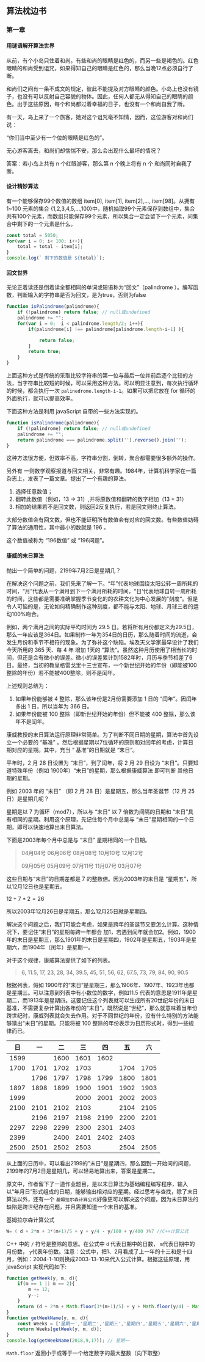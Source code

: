 ## 算法枕边书

### 第一章

#### 用谜语解开算法世界

从前，有个小岛只住着和尚。有些和尚的眼睛是红色的，而另一些是褐色的。红色眼睛的和尚受到诅咒，如果得知自己的眼睛是红色的，那么当晚12点必须自行了断。

和尚们之间有一条不成文的规定，彼此不能提及对方眼睛的颜色。小岛上也没有镜子，也没有可以反射自己容貌的物体。因此，任何人都无从得知自己的眼睛的颜色。出于这些原因，每个和尚都过着幸福的日子，也没有一个和尚自我了断。

有一天，岛上来了一个旅客，她对这个诅咒毫不知情，因而，这位游客对和尚们说：

“你们当中至少有一个位的眼睛是红色的”。

无心游客离去，和尚们却惴惴不安，那么会出现什么最坏的情况？

答案：若小岛上共有 n 个红眼游客，那么第 n 个晚上将有 n 个 和尚同时自我了断。



#### 设计精妙算法

有一个能够保存99个数值的数组 item[0], item[1], item[2],..., item[98]。从拥有1~100 元素的集合 {1,2,3,4,5,...,100}中，随机抽取99个元素保存到数组中，集合共有100个元素，而数组只能保存99个元素，所以集合一定会留下一个元素，问集合中剩下的一个元素是什么。

```javascript
const total = 5050;
for(var i = 0; i< 100; i++){
    total = total - item[i];
}
console.log(` 剩下的数值是 ${total}`);
```



#### 回文世界

无论正着读还是倒着读全都相同的单词或短语称为“回文”（palindrome ）。编写函数，判断输入的字符串是否为回文，是为true，否则为false

```javascript
function isPalindrome(palindrome){
    if (!palindrome) return false; // null或undefined
    palindrome += "";
    for(var i = 0;  i < palindrome.length/2; i++){
        if(palindrome[i] !== palindrome[palindrome.length-i-1] ){

            return false;
        }				
        return true;
    }
}
```

上面这种方式是传统的采取比较字符串的第一位与最后一位并前后逐个比较的方法，当字符串比较短的时候，可以采用这种方法。可以明显注意到，每次执行循环的时候，都会执行一次 `palinedrome.length-i-1`。如果可以把它放在 for 循环的外面执行，就可以提高效率。

下面这种方法是利用 javaScript 自带的一些方法实现的。

```javascript
function isPalindrome(palindrome){
    if (!palindrome) return false; // null或undefined
    palindrome += "";
    return palindrome === palindrome.split('').reverse().join('');
}
```

这种方法很方便，但效率不高，字符串分割，倒转，聚合都需要很多额外的操作。 

另外有 一则数学观察报道与回文相关，非常有趣。1984年，计算机科学家在一篇杂志上，发表了一篇文章。提出了一个有趣的算法。

1. 选择任意数值；
2. 翻转此数值（例如，13 -> 31）,并将原数值和翻转的数字相加（13 + 31）
3. 相加的结果若不是回文数，则返回2反复执行，若是回文则终止算法。

大部分数值会有回文数，但也不能证明所有数值会有对应的回文数。有些数值妨碍了算法的通用性，其中最小的数就是 196 。

这个数值被称为 “196数值” 或 “196问题”。



#### 康威的末日算法

抛出一个简单的问题，2199年7月2日是星期几？

在解决这个问题之前，我们先来了解一下。“年”代表地球围绕太阳公转一周所耗的时间，“月”代表从一个满月到下一个满月所耗的时间，“日‘代表地球自转一周所耗的时间，这些都是需要准确掌握季节变化的的农耕文化为中心发展的”刻度“。但是令人可恼的是，无论如何精确制作这种刻度，都不能与太阳、地球、月球三者的运动100%吻合。

例如，两个满月之间的实际平均时间为 29.5 日。若将所有月份都定义为29.5日，那么一年应该是364日。如果制作一年为354日的日历，那么随着时间的流逝，会发生月份和季节不相符的现象。为了弥补这个缺陷。埃及天文学家最早设计了我们今天所用的 365 天、每 4 年 增加 1天的 ”算法“。虽然这种月历使用了相当长的时间，但还是会有微小的误差。微小的误差累计到1582年时，月历与季节相差了6日。最终，当初的教皇格雷戈里十三世宣布，一个新世纪开始的年份（即能被100整除的年份）若不能被400整除，则不是闰年。

上述规则总结为：

1. 如果年份能够被 4 整除，那么该年份是2月份需要添加 1 日的 “闰年”。因闰年多出 1 日，所以当年为 366 日。
2. 如果年份能被 100 整除（即新世纪开始的年份）但不能被 400 整除，那么该年不是闰年。

康威教授的末日算法运行原理非常简单。为了判断不同日期的星期，算法中首先设立一个必要的 “基准” 。然后根据星期以7位循环的原则和对闰年的考虑，计算日期对应的星期。其中，充当 “ 基准”的日期就是 “末日“。

平年时，2 月 28 日设置为 “末日”，到了闰年，将 2 月 29 日设为 “末日”。只要知道特殊年份（例如 1900年）“末日”的星期，那么根据康威算法 即可判断 其他日期的星期。

例如 2003 年的 “末日” （即 2 月 28 日）是星期五，那么当年圣诞节（12 月 25 日）是星期几呢？

星期是以 7 为循环（mod7），所以与 “末日” 以 7 倍数为间隔的日期和 “末日”具有相同的星期。利用这个原理，先记住每个月中总是与 “末日”星期相同的一个日期，即可以快速地算出末日算法。

下面是2003年每个月中总是与 “末日” 星期相同的一个日期。

> 04月04号  06月06号  08月08号  10月10号  12月12号
>
> 09月05号  05月09号  07月11号  11月07号  03月07号

这些日期与“末日”的日期差都是 7 的整数倍。因为2003年的末日是 “星期五”，所以12月12日也是星期五。

$12+7*2 = 26$

所以2003年12月26日是星期五，那么12月25日就是星期四。



解决这个问题之后，我们可能会考虑，如果是跨年的圣诞节又要怎么计算。这种情况下，要记住“末日”的星期每跨一年都会 加1，若遇到闰年就会加2。例如，1900年的末日是星期三，那么1901年的末日是星期四，1902年是星期五，1903年是星期六，而1904年（闰年）是星期一。

对于这个规律，康威算法提供了如下的列表。

>6, 11.5, 17, 23, 28, 34, 39.5, 45, 51, 56, 62, 67.5, 73, 79, 84, 90, 90.5

根据列表，假如 1900年的“末日”是星期三，那么1906年、1907年、1923年也都是星期三。可以注意到列表中有小数位的数字，例如11.5 代表的意思是1911年是星期二，而1913年是星期四。这要记住这个列表就可以生成所有20世纪年份的末日基准，不需要复杂计算出各年份的“末日”。既然说是“世纪”，那么就意味着当年份跨世纪时，康威列表就会失去作用。对于不同世纪的年份，没有什么特别的方法能够猜出“末日”的星期。只能将被 100 整除的年份表示为日历形式时，得到一些规律而已。

|  日  |  一  |  二  |  三  |  四  |  五  |  六  |
| :--: | :--: | :--: | :--: | :--: | :--: | :--: |
| 1599 |      | 1600 | 1601 | 1602 |      |      |
| 1700 | 1701 | 1702 | 1703 |      | 1704 | 1705 |
|      | 1796 | 1797 | 1798 | 1799 | 1800 | 1801 |
| 1897 | 1898 | 1899 | 1900 | 1901 | 1902 | 1903 |
| 1999 |      |      | 2000 | 2001 | 2002 | 2003 |
| 2100 | 2101 | 2102 | 2103 |      | 2104 | 2105 |
|      | 2196 | 2197 | 2198 | 2199 | 2200 | 2201 |
| 2297 | 2298 | 2299 | 2300 | 2301 | 2403 |      |
| 2399 |      | 2400 | 2401 | 2402 | 2403 |      |
| 2500 | 2501 | 2502 | 2503 |      | 2504 | 2505 |

从上面的日历中，可以看出2199的”末日“是星期四，那么回到一开始问的问题，2199年的7月2日是星期几，可以轻易地算出来，答案是星期二。

原文中，作者留下了一道作业题目，是以末日算法为基础编程编写程序，输入以“年月日”形式组成的日期，能够输出相对应的星期。经过思考与查找，除了末日算法以外，还有一个 `基姆拉尔森计算公式`好像更可以解决这个问题，因为末日算法的缺陷是跨世纪存在问题，并且需要知道一个末日的基准。

基姆拉尔森计算公式 

```c++
W= ( d + 2*m + 3*(m+1)/5 + y + y/4 - y/100 + y/400 )%7 //C++计算公式
```

C++ 中的 `/` 符号是整除的意思。在公式中 `d` 代表日期中的日数， `m`代表日期中的月份数， `y`代表年份数。注意：公式中，把1、2月看成了上一年的十三和是十四月，例如：2004-1-10则换成2003-13-10来代入公式计算。根据这些原理，用javaScript 实现代码如下:

```javascript
function getWeek(y, m, d){
    if(m == 1 || m == 2){
        m += 12;
        y--;
    }
    return (d + 2*m + Math.floor(3*(m+1)/5) + y + Math.floor(y/4) - Math.floor(y/100) + Math.floor(y/400))%7;
}
function getWeekName(y, m, d){
    const Weeks = ['星期一','星期二','星期三','星期四','星期五','星期六','星期日'];
    return Weeks[getWeek(y, m, d)];
}
console.log(getWeekName(2018,9,17)); // 星期一
```

`Math.floor` 返回小于或等于一个给定数字的最大整数（向下取整）

